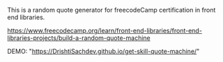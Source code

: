 This is a random quote generator for freecodeCamp certification in front end libraries.

https://www.freecodecamp.org/learn/front-end-libraries/front-end-libraries-projects/build-a-random-quote-machine

DEMO: "https://DrishtiSachdev.github.io/get-skill-quote-machine/"